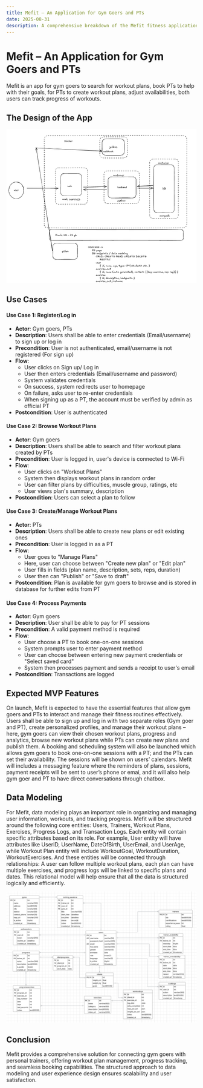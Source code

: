 ```yaml
---
title: Mefit – An Application for Gym Goers and PTs
date: 2025-08-31
description: A comprehensive breakdown of the Mefit fitness application structure, use cases, and data modeling for gym goers and personal trainers.
---
```


# Mefit – An Application for Gym Goers and PTs

Mefit is an app for gym goers to search for workout plans, book PTs to help with their goals, for PTs to create workout plans, adjust availabilities, both users can track progress of workouts.

## The Design of the App

![App Design](./images/Mefit_Design.png)

## Use Cases

#### Use Case 1: Register/Log in
- **Actor**: Gym goers, PTs
- **Description**: Users shall be able to enter credentials (Email/username) to sign up or log in
- **Precondition**: User is not authenticated, email/username is not registered (For sign up)
- **Flow**:
  - User clicks on Sign up/ Log in
  - User then enters credentials (Email/username and password)
  - System validates credentials
  - On success, system redirects user to homepage
  - On failure, asks user to re-enter credentials
  - When signing up as a PT, the account must be verified by admin as official PT
- **Postcondition**: User is authenticated

#### Use Case 2: Browse Workout Plans
- **Actor**: Gym goers
- **Description**: Users shall be able to search and filter workout plans created by PTs
- **Precondition**: User is logged in, user's device is connected to Wi-Fi
- **Flow**:
  - User clicks on "Workout Plans"
  - System then displays workout plans in random order
  - User can filter plans by difficulties, muscle group, ratings, etc
  - User views plan's summary, description
- **Postcondition**: Users can select a plan to follow

#### Use Case 3: Create/Manage Workout Plans
- **Actor**: PTs
- **Description**: Users shall be able to create new plans or edit existing ones
- **Precondition**: User is logged in as a PT
- **Flow**:
  - User goes to "Manage Plans"
  - Here, user can choose between "Create new plan" or "Edit plan"
  - User fills in fields (plan name, description, sets, reps, duration)
  - User then can "Publish" or "Save to draft"
- **Postcondition**: Plan is available for gym goers to browse and is stored in database for further edits from PT

#### Use Case 4: Process Payments
- **Actor**: Gym goers
- **Description**: User shall be able to pay for PT sessions
- **Precondition**: A valid payment method is required
- **Flow**:
  - User choose a PT to book one-on-one sessions
  - System prompts user to enter payment method
  - User can choose between entering new payment credentials or "Select saved card"
  - System then processes payment and sends a receipt to user's email
- **Postcondition**: Transactions are logged

## Expected MVP Features

On launch, Mefit is expected to have the essential features that allow gym goers and PTs to interact and manage their fitness routines effectively. Users shall be able to sign up and log in with two separate roles (Gym goer and PT), create personalized profiles, and manage their workout plans – here, gym goers can view their chosen workout plans, progress and analytics, browse new workout plans while PTs can create new plans and publish them. A booking and scheduling system will also be launched which allows gym goers to book one-on-one sessions with a PT; and the PTs can set their availability. The sessions will be shown on users’ calendars. Mefit will includes a messaging feature where the reminders of plans, sessions, payment receipts will be sent to user’s phone or emai, and it will also help gym goer and PT to have direct conversations through chatbox.

## Data Modeling

For Mefit, data modeling plays an important role in organizing and managing user information, workouts, and tracking progress. Mefit will be structured around the following core entities: Users, Trainers, Workout Plans, Exercises, Progress Logs, and Transaction Logs. Each entity will contain specific attributes based on its role. For example, User entity will have attributes like UserID, UserName, DateOfBirth, UserEmail, and UserAge, while Workout Plan entity will include WorkoutGoal, WorkoutDuration, WorkoutExercises. And these entities will be connected through relationships: A user can follow multiple workout plans, each plan can have multiple exercises, and progress logs will be linked to specific plans and dates. This relational model will help ensure that all the data is structured logically and efficiently.

![Database Screenshot](./images/Mefit_Database.png)

## Conclusion

Mefit provides a comprehensive solution for connecting gym goers with personal trainers, offering workout plan management, progress tracking, and seamless booking capabilities. The structured approach to data modeling and user experience design ensures scalability and user satisfaction. 